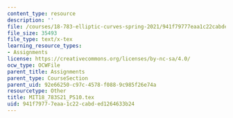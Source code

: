 ```yaml
---
content_type: resource
description: ''
file: /courses/18-783-elliptic-curves-spring-2021/941f79777eaa1c22cabded1264633b24_MIT18_783S21_PS10.tex
file_size: 35493
file_type: text/x-tex
learning_resource_types:
- Assignments
license: https://creativecommons.org/licenses/by-nc-sa/4.0/
ocw_type: OCWFile
parent_title: Assignments
parent_type: CourseSection
parent_uid: 92e66250-c97c-4578-f088-9c985f26e74a
resourcetype: Other
title: MIT18_783S21_PS10.tex
uid: 941f7977-7eaa-1c22-cabd-ed1264633b24
---
```

